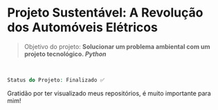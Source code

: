 # Projeto Sustentável: A Revolução dos Automóveis Elétricos
> Objetivo do projeto: <strong> Solucionar um problema ambiental com um projeto tecnológico. <i>Python</i></strong>
<br>

~~~php
Status do Projeto: Finalizado ✅ 
~~~


<p>
  Gratidão por ter visualizado meus repositórios, é muito importante para mim!
</p>
